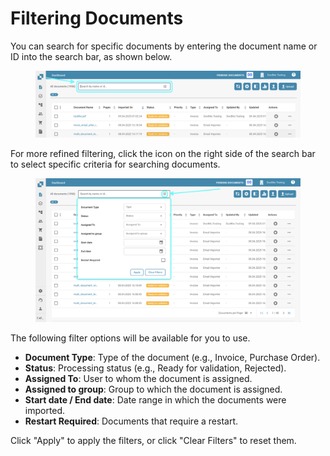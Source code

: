 # Filtering Documents

You can search for specific documents by entering the document name or ID into the search bar, as shown below.

<figure><img src="../../../.gitbook/assets/FilteringDocs_1.png" alt=""><figcaption></figcaption></figure>

For more refined filtering, click the icon on the right side of the search bar to select specific criteria for searching documents.

<figure><img src="../../../.gitbook/assets/FilteringDocs_2.png" alt=""><figcaption></figcaption></figure>

The following filter options will be available for you to use.

* **Document Type**: Type of the document (e.g., Invoice, Purchase Order).
* **Status**: Processing status (e.g., Ready for validation, Rejected).
* **Assigned To**: User to whom the document is assigned.
* **Assigned to group**: Group to which the document is assigned.
* **Start date / End date**: Date range in which the documents were imported.
* **Restart Required**: Documents that require a restart.

Click "Apply" to apply the filters, or click "Clear Filters" to reset them.
